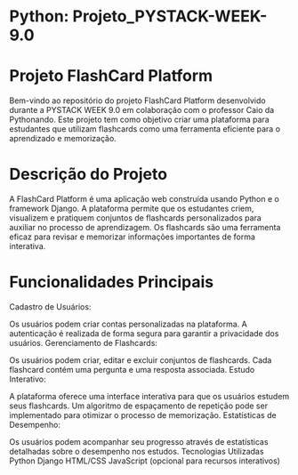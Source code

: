 # Python: Projeto_PYSTACK-WEEK-9.0

# Projeto FlashCard Platform

Bem-vindo ao repositório do projeto FlashCard Platform desenvolvido durante a PYSTACK WEEK 9.0 em colaboração com o professor Caio da Pythonando. Este projeto tem como objetivo criar uma plataforma para estudantes que utilizam flashcards como uma ferramenta eficiente para o aprendizado e memorização.

# Descrição do Projeto
A FlashCard Platform é uma aplicação web construída usando Python e o framework Django. A plataforma permite que os estudantes criem, visualizem e pratiquem conjuntos de flashcards personalizados para auxiliar no processo de aprendizagem. Os flashcards são uma ferramenta eficaz para revisar e memorizar informações importantes de forma interativa.

# Funcionalidades Principais
Cadastro de Usuários:

Os usuários podem criar contas personalizadas na plataforma.
A autenticação é realizada de forma segura para garantir a privacidade dos usuários.
Gerenciamento de Flashcards:

Os usuários podem criar, editar e excluir conjuntos de flashcards.
Cada flashcard contém uma pergunta e uma resposta associada.
Estudo Interativo:

A plataforma oferece uma interface interativa para que os usuários estudem seus flashcards.
Um algoritmo de espaçamento de repetição pode ser implementado para otimizar o processo de memorização.
Estatísticas de Desempenho:

Os usuários podem acompanhar seu progresso através de estatísticas detalhadas sobre o desempenho nos estudos.
Tecnologias Utilizadas
Python
Django
HTML/CSS
JavaScript (opcional para recursos interativos)
